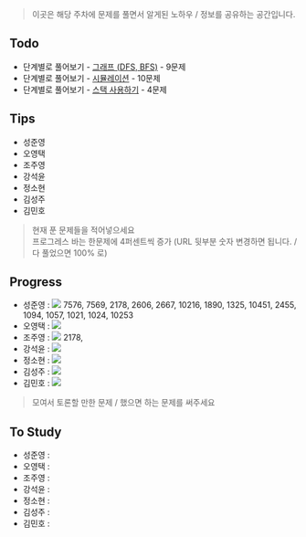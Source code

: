  > 이곳은 해당 주차에 문제를 풀면서 알게된 노하우 / 정보를 공유하는 공간입니다.

 ## Todo

 - 단계별로 풀어보기 - [그래프 (DFS, BFS)](https://www.acmicpc.net/step/24) - 9문제
 - 단계별로 풀어보기 - [시뮬레이션](https://www.acmicpc.net/step/19) - 10문제
 - 단계별로 풀어보기 - [스택 사용하기](https://www.acmicpc.net/step/11) - 4문제

 ## Tips

 - 성준영 
 - 오영택
 - 조주영
 - 강석윤
 - 정소현
 - 김성주
 - 김민호

 > 현재 푼 문제들을 적어넣으세요  
 > 프로그레스 바는 한문제에 4퍼센트씩 증가 (URL 뒷부분 숫자 변경하면 됩니다. / 다 풀었으면 100% 로)

 ## Progress

 - 성준영 : ![](http://progressed.io/bar/60) 7576, 7569, 2178, 2606, 2667, 10216, 1890, 1325, 10451, 2455, 1094, 1057, 1021, 1024, 10253
 - 오영택 : ![](http://progressed.io/bar/0)
 - 조주영 : ![](http://progressed.io/bar/0) 2178, 
 - 강석윤 : ![](http://progressed.io/bar/0)
 - 정소현 : ![](http://progressed.io/bar/0)
 - 김성주 : ![](http://progressed.io/bar/0)
 - 김민호 : ![](http://progressed.io/bar/0)

 > 모여서 토론할 만한 문제 / 했으면 하는 문제를 써주세요

 ## To Study

- 성준영 : 
- 오영택 : 
- 조주영 :
- 강석윤 :
- 정소현 :
- 김성주 :
- 김민호 :
